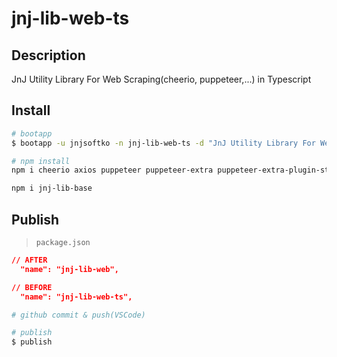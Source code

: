 # jnj-lib-web-ts

## Description

JnJ Utility Library For Web Scraping(cheerio, puppeteer,...) in Typescript

## Install

```sh
# bootapp
$ bootapp -u jnjsoftko -n jnj-lib-web-ts -d "JnJ Utility Library For Web Scraping(cheerio, puppeteer,...) in Typescript" -t npm-bare-ts

# npm install
npm i cheerio axios puppeteer puppeteer-extra puppeteer-extra-plugin-stealth

npm i jnj-lib-base
```

## Publish

> `package.json`

```json
// AFTER
  "name": "jnj-lib-web",

// BEFORE
  "name": "jnj-lib-web-ts",
```

```sh
# github commit & push(VSCode)

# publish
$ publish
```
